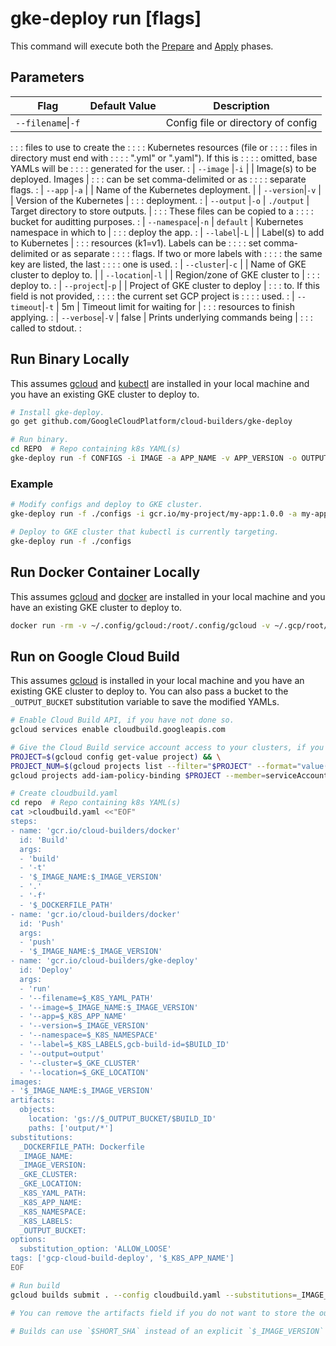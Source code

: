 # gke-deploy run [flags]

This command will execute both the [Prepare](../README.md#prepare-step) and
[Apply](../README.md#apply-step) phases.

## Parameters

| Flag                    | Default Value | Description                        |
| ----------------------- | ------------- | ---------------------------------- |
| `--filename`&#124;`-f`  |               | Config file or directory of config |
:                         :               : files to use to create the         :
:                         :               : Kubernetes resources (file or      :
:                         :               : files in directory must end with   :
:                         :               : \".yml\" or \".yaml\"). If this is :
:                         :               : omitted, base YAMLs will be        :
:                         :               : generated for the user.            :
| `--image` &#124;`-i`    |               | Image(s) to be deployed. Images    |
:                         :               : can be set comma-delimited or as   :
:                         :               : separate flags.                    :
| `--app` &#124;`-a`      |               | Name of the Kubernetes deployment. |
| `--version`&#124;`-v`   |               | Version of the Kubernetes          |
:                         :               : deployment.                        :
| `--output` &#124;`-o`   | `./output`    | Target directory to store outputs. |
:                         :               : These files can be copied to a     :
:                         :               : bucket for auditting purposes.     :
| `--namespace`&#124;`-n` | `default`     | Kubernetes namespace in which to   |
:                         :               : deploy the app.                    :
| `--label`&#124;`-L`     |               | Label(s) to add to Kubernetes      |
:                         :               : resources (k1=v1). Labels can be   :
:                         :               : set comma-delimited or as separate :
:                         :               : flags. If two or more labels with  :
:                         :               : the same key are listed, the last  :
:                         :               : one is used.                       :
| `--cluster`&#124;`-c`   |               | Name of GKE cluster to deploy to.  |
| `--location`&#124;`-l`  |               | Region/zone of GKE cluster to      |
:                         :               : deploy to.                         :
| `--project`&#124;`-p`   |               | Project of GKE cluster to deploy   |
:                         :               : to. If this field is not provided, :
:                         :               : the current set GCP project is     :
:                         :               : used.                              :
| `--timeout`&#124;`-t`   | 5m            | Timeout limit for waiting for      |
:                         :               : resources to finish applying.      :
| `--verbose`&#124;`-V`   | false         | Prints underlying commands being   |
:                         :               : called to stdout.                  :

## Run Binary Locally

This assumes [gcloud](https://cloud.google.com/sdk/gcloud/) and
[kubectl](https://kubernetes.io/docs/reference/kubectl/overview/) are installed
in your local machine and you have an existing GKE cluster to deploy to.

```bash
# Install gke-deploy.
go get github.com/GoogleCloudPlatform/cloud-builders/gke-deploy

# Run binary.
cd REPO  # Repo containing k8s YAML(s)
gke-deploy run -f CONFIGS -i IMAGE -a APP_NAME -v APP_VERSION -o OUTPUT -n NAMESPACE -c CLUSTER_NAME -l CLUSTER_LOCATION
```

### Example

```bash
# Modify configs and deploy to GKE cluster.
gke-deploy run -f ./configs -i gcr.io/my-project/my-app:1.0.0 -a my-app -v 1.0.0 -o ./modified -n my-namespace -c my-cluster -l us-east1-b

# Deploy to GKE cluster that kubectl is currently targeting.
gke-deploy run -f ./configs
```

## Run Docker Container Locally

This assumes [gcloud](https://cloud.google.com/sdk/gcloud/) and
[docker](https://docs.docker.com/) are installed in your local machine and you
have an existing GKE cluster to deploy to.

```bash
docker run -rm -v ~/.config/gcloud:/root/.config/gcloud -v ~/.gcp/root/.gcp -e GOOGLE_APPLICATION_CREDENTIALS=/root/.gcp/service-account.json -v /absolute/path/to/k8s/configs:/config gcr.io/cloud-builders/gke-deploy run -f /config -i image -a name -v version -n namespace -c cluster_name -l cluster_location
```

## Run on Google Cloud Build

This assumes [gcloud](https://cloud.google.com/sdk/gcloud/) is installed in your
local machine and you have an existing GKE cluster to deploy to. You can also
pass a bucket to the `_OUTPUT_BUCKET` substitution variable to save the modified
YAMLs.

```bash
# Enable Cloud Build API, if you have not done so.
gcloud services enable cloudbuild.googleapis.com

# Give the Cloud Build service account access to your clusters, if you have not done so.
PROJECT=$(gcloud config get-value project) && \
PROJECT_NUM=$(gcloud projects list --filter="$PROJECT" --format="value(PROJECT_NUMBER)") && \
gcloud projects add-iam-policy-binding $PROJECT --member=serviceAccount:${PROJECT_NUM}@cloudbuild.gserviceaccount.com --role=roles/container.developer

# Create cloudbuild.yaml
cd repo  # Repo containing k8s YAML(s)
cat >cloudbuild.yaml <<"EOF"
steps:
- name: 'gcr.io/cloud-builders/docker'
  id: 'Build'
  args:
  - 'build'
  - '-t'
  - '$_IMAGE_NAME:$_IMAGE_VERSION'
  - '.'
  - '-f'
  - '$_DOCKERFILE_PATH'
- name: 'gcr.io/cloud-builders/docker'
  id: 'Push'
  args:
  - 'push'
  - '$_IMAGE_NAME:$_IMAGE_VERSION'
- name: 'gcr.io/cloud-builders/gke-deploy'
  id: 'Deploy'
  args:
  - 'run'
  - '--filename=$_K8S_YAML_PATH'
  - '--image=$_IMAGE_NAME:$_IMAGE_VERSION'
  - '--app=$_K8S_APP_NAME'
  - '--version=$_IMAGE_VERSION'
  - '--namespace=$_K8S_NAMESPACE'
  - '--label=$_K8S_LABELS,gcb-build-id=$BUILD_ID'
  - '--output=output'
  - '--cluster=$_GKE_CLUSTER'
  - '--location=$_GKE_LOCATION'
images:
- '$_IMAGE_NAME:$_IMAGE_VERSION'
artifacts:
  objects:
    location: 'gs://$_OUTPUT_BUCKET/$BUILD_ID'
    paths: ['output/*']
substitutions:
  _DOCKERFILE_PATH: Dockerfile
  _IMAGE_NAME:
  _IMAGE_VERSION:
  _GKE_CLUSTER:
  _GKE_LOCATION:
  _K8S_YAML_PATH:
  _K8S_APP_NAME:
  _K8S_NAMESPACE:
  _K8S_LABELS:
  _OUTPUT_BUCKET:
options:
  substitution_option: 'ALLOW_LOOSE'
tags: ['gcp-cloud-build-deploy', '$_K8S_APP_NAME']
EOF

# Run build
gcloud builds submit . --config cloudbuild.yaml --substitutions=_IMAGE_NAME=gcr.io/project/name,_IMAGE_VERSION=version,_GKE_CLUSTER=cluster,_GKE_LOCATION=zone|region,_K8S_YAML_PATH=config,_K8S_APP_NAME=name,_K8S_NAMESPACE=namespace,_OUTPUT_BUCKET=bucket

# You can remove the artifacts field if you do not want to store the output into a bucket.

# Builds can use `$SHORT_SHA` instead of an explicit `$_IMAGE_VERSION` for the image and app versions if executed via a trigger.
```
